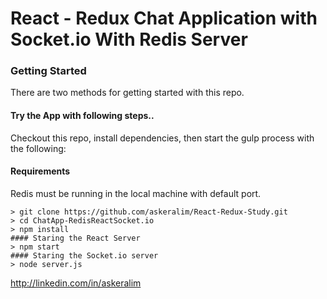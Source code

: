 # React - Redux Chat Application with Socket.io With Redis Server

### Getting Started

There are two methods for getting started with this repo.

#### Try the App with following steps..
Checkout this repo, install dependencies, then start the gulp process with the following:

#### Requirements
Redis must be running in the local machine with default port.

```
> git clone https://github.com/askeralim/React-Redux-Study.git
> cd ChatApp-RedisReactSocket.io
> npm install
#### Staring the React Server
> npm start
#### Staring the Socket.io server
> node server.js
```

http://linkedin.com/in/askeralim